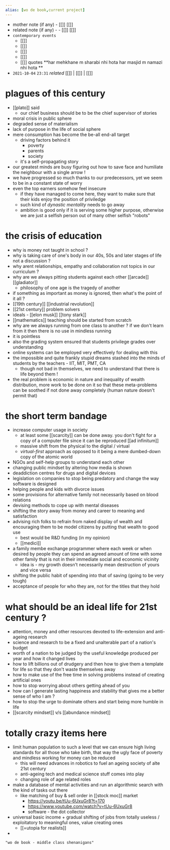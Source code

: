 ```yaml
---
alias: [wo de book,current project]
---
```

- mother note (if any)
		- [[]] [[]]
- related note (if any) -
		- [[]] [[]]
- `contemporary events`
	- [[]]
	- [[]]
	- [[]]
	- [[]]
	- [[]]
quotes
**har mehkhane m sharabi nhi hota
har masjid m namazi nhi hota
**
- `2021-10-04`  `23:31` _related_ [[]] | [[]] | [[]]
# plagues of this century
- [[plato]] said
	- our chief business should be to be the chief supervisor of stories
- moral crisis in public sphere
- degraded sense of materialism
- lack of purpose in the life of social sphere
- mere consumption has become the be-all end-all target
	- driving factors behind it
		- poverty
		- parents
		- society
	- it's a self-propagating story
- our greatest minds are busy figuring out how to save face and humiliate the neighbour with a single arrow !
- we have progressed so much thanks to our predecessors, yet we seem to be in a constant state of worry
- even the top earners somehow feel insecure
	- if they have managed to come here, they want to make sure that their kids enjoy the position of priviledge
	- such kind of _dynastic mentality_ needs to go away
	- ambition is good only if it is serving some higher purpose, otherwise we are just a selfish person out of many other selfish "robots"
# the crisis of education
- why is money not taught in school ?
- why is taking care of one's body in our 40s, 50s and later stages of life not a discussion ?
- why arent relationships, empathy and collaboration not topics in our curriculum ?
- why are we always pitting students against each other [[arcade]] [[gladiator]]
	- philosophy of one age is the tragedy of another
- if something as important as money is ignored, then what's the point of it all ?
- [[19th century]] [[industrial revolution]]
- [[21st century]] problem solvers
- ideals - [[elon musk]] [[tony stark]]
- [[mathematics]] teaching should be started from scratch
- why are we always running from one class to another ? if we don't learn from it then there is no use in mindless running
- it is pointless
- also the grading system ensured that students privilege grades over understanding
- online systems can be employed very effectively for dealing with this
- the impossible and quite frankly stupid dreams stashed into the minds of students by the teachers - IIT, MIT, PMT, CA
	- though not bad in themselves, we need to understand that there is life beyond them !
- the real problem is economic in nature and inequality of wealth distribution, more work to be done on it so that these meta-problems can be soothed if not done away completely (human nature doesn't permit that)

# the short term bandage
- increase computer usage in society
	- at least some [[scarcity]] can be done away. you don't fight for a copy of a computer file since it can be reproduced [[ad infinitum]]
	- massive shift from the physical to the digital / virtual
	- _virtual-first_ approach as opposed to it being a mere dumbed-down copy of the atomic world
- NGOs and self-help groups to understand each other
- changing public mindset by altering how media is shown
- deaddiction centres for drugs and digital devices
- legislation on companies to stop being predatory and change the way software is designed
- helping people and kids with divorce issues
- some provisions for alternative family not necessarily based on blood relations
- devising methods to cope up with mental diseases
- shifting the story away from money and career to meaning and satisfaction
- advising rich folks to refrain from naked display of wealth and encouraging them to be model citizens by putting that wealth to good use
	- best would be R&D funding (in my opinion)
	- [[medici]]
- a family membe exchange programmer where each week or when desired by people they can spend an agreed amount of time with some other family that is not in their immediate social and economic vicinity
	- idea is -  my growth doesn't necessarily mean destruction of yours and vice versa
- shifting the public habit of spending into that of saving (going to be very tough)
- acceptance of people for who they are, not for the titles that they hold
# what should be an ideal life for 21st century ?
- attention, money and other resources devoted to life-extension and anti-ageing research
- science and research to be a fixed and unalterable part of a nation's budget
- worth of a nation to be judged by the useful knowledge produced per year and how it changed lives
- how to lift billions out of drudgery and then how to give them a template for life so that they don't waste themselves away
- how to make use of the free time in solving problems instead of creating artificial ones
- how to stop worrying about others getting ahead of you
- how can I generate lasting happiness and stability that gives me a better sense of who I am ?
- how to stop the urge to dominate others and start being more humble in life
- [[scarcity mindset]] v/s [[abundance mindset]]
# totally crazy items here
- limit human population to such a level that we can ensure high living standards for all those who take birth, that way the ugly face of poverty and mindless working for money can be reduced
	- this will need advances in robotics to fuel an ageing society of alte 21st century
	- anti-ageing tech and medical science stuff comes into play
	- changing role of age related roles
- make a database of mental activities and run an algorithmic search with the kind of tasks out there
	- like matching of buy & sell order in [[stock moc]] market
		- https://youtu.be/tUu-6UxuGr8?t=170
		- https://www.youtube.com/watch?v=tUu-6UxuGr8
		- software - the dot collector
- universal basic income + gradual shifting of jobs from totally useless / exploitatory to meaningful ones, value creating ones
	- [[=utopia for realists]]
- 

```query
"wo de book - middle class shenanigans"
```